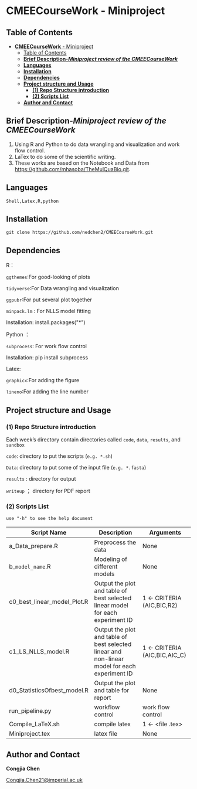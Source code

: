 # **CMEECourseWork** - Miniproject

## Table of Contents

- [**CMEECourseWork** - Miniproject](#cmeecoursework---miniproject)
  - [Table of Contents](#table-of-contents)
  - [**Brief Description**-***Miniproject review of the CMEECourseWork***](#brief-description-miniproject-review-of-the-cmeecoursework)
  - [**Languages**](#languages)
  - [**Installation**](#installation)
  - [**Dependencies**](#dependencies)
  - [**Project structure and Usage**](#project-structure-and-usage)
    - [**(1) Repo Structure introduction**](#1-repo-structure-introduction)
    - [**(2) Scripts List**](#2-scripts-list)
  - [**Author and Contact**](#author-and-contact)

## **Brief Description**-***Miniproject review of the CMEECourseWork***

1. Using R and Python to do data wrangling and visualization and work flow control. 
2. LaTex to do some of the scientific writing.
3. These works are based on the Notebook and Data from https://github.com/mhasoba/TheMulQuaBio.git.

## **Languages**
```
Shell,Latex,R,python
```
## **Installation**
```
git clone https://github.com/nedchen2/CMEECourseWork.git
```

## **Dependencies** 

R：

`ggthemes`:For good-looking of plots

`tidyverse`:For Data wrangling and visualization

`ggpubr`:For put several plot together 

`minpack.lm` : For NLLS model fitting

Installation: install.packages("*")

Python ： 

`subprocess`: For work flow control

Installation: pip install subprocess

Latex:

`graphicx`:For adding the figure

`lineno`:For adding the line number

## **Project structure and Usage**

### **(1) Repo Structure introduction**

Each week’s directory contain directories called `code`, `data`, `results`, and `sandbox` 

`code`: directory to put the scripts (`e.g. *.sh`)

`Data`: directory to put some of the input file (`e.g. *.fasta`)

`results` : directory for output

`writeup` ； directory for PDF report

### **(2) Scripts List**

```use "-h" to see the help document```

| Script Name |Description | Arguments |
| ------ | ------ | ------ |
|a_Data_prepare.R   |Preprocess the data|None |
|b_`model_name`.R  |Modeling of different models| None |
|c0_best_linear_model_Plot.R  | Output the plot and table of best selected linear model for each experiment ID |1 <- CRITERIA (AIC,BIC,R2) | 
|c1_LS_NLLS_model.R  |Output the plot and table of best selected linear and non-linear model for each experiment ID |1 <- CRITERIA (AIC,BIC,AIC_C) | 
|d0_StatisticsOfbest_model.R  |Output the plot and table for report |None | 
|run_pipeline.py  |workflow control |work flow control| 
|Compile_LaTeX.sh |compile latex |1 <- <file .tex> <outputdir>  | 
|Miniproject.tex | latex file  |None | 

## **Author and Contact**

**Congjia Chen**

Congjia.Chen21@imperial.ac.uk


